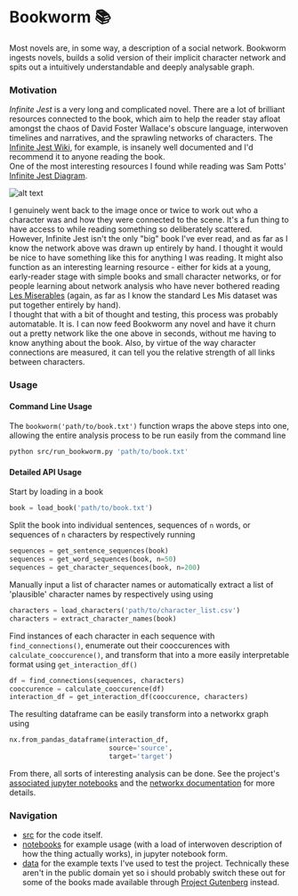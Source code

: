 # Bookworm :books:
Most novels are, in some way, a description of a social network. Bookworm ingests novels, builds a solid version of their implicit character network and spits out a intuitively understandable and deeply analysable graph.

### Motivation
_Infinite Jest_ is a very long and complicated novel. There are a lot of brilliant resources connected to the book, which aim to help the reader stay afloat amongst the chaos of David Foster Wallace's obscure language, interwoven timelines and narratives, and the sprawling networks of characters. The [Infinite Jest Wiki](http://infinitejest.wallacewiki.com/david-foster-wallace/index.php?title=Infinite_Jest_Page_by_Page), for example, is insanely well documented and I'd recommend it to anyone reading the book.  
One of the most interesting resources I found while reading was Sam Potts' [Infinite Jest Diagram](http://www.sampottsinc.com/ij/).  

![alt text](https://a.fastcompany.net/upload/IJ_Diagram-Huge-A.jpg "IJmap")

I genuinely went back to the image once or twice to work out who a character was and how they were connected to the scene. It's a fun thing to have access to while reading something so deliberately scattered.  
However, Infinite Jest isn't the only "big" book I've ever read, and as far as I know the network above was drawn up entirely by hand. I thought it would be nice to have something like this for anything I was reading. It might also function as an interesting learning resource - either for kids at a young, early-reader stage with simple books and small character networks, or for people learning about network analysis who have never bothered reading [Les Miserables](https://bl.ocks.org/mbostock/4062045) (again, as far as I know the standard Les Mis dataset was put together entirely by hand).  
I thought that with a bit of thought and testing, this process was probably automatable. It is. I can now feed Bookworm any novel and have it churn out a pretty network like the one above in seconds, without me having to know anything about the book. Also, by virtue of the way character connections are measured, it can tell you the relative strength of all links between characters.

### Usage
#### Command Line Usage
The `bookworm('path/to/book.txt')` function wraps the above steps into one, allowing the entire analysis process to be run easily from the command line
```bash
python src/run_bookworm.py 'path/to/book.txt'
```

#### Detailed API Usage
Start by loading in a book
```python
book = load_book('path/to/book.txt')
```
Split the book into individual sentences, sequences of `n` words, or sequences of `n` characters by respectively running
```python
sequences = get_sentence_sequences(book)
sequences = get_word_sequences(book, n=50)
sequences = get_character_sequences(book, n=200)
```
Manually input a list of character names or automatically extract a list of 'plausible' character names by respectively using
 using
```python
characters = load_characters('path/to/character_list.csv')
characters = extract_character_names(book)
```
Find instances of each character in each sequence with `find_connections()`, enumerate out their cooccurences with `calculate_cooccurence()`, and transform that into a more easily interpretable format using `get_interaction_df()`
```python
df = find_connections(sequences, characters)
cooccurence = calculate_cooccurence(df)
interaction_df = get_interaction_df(cooccurence, characters)
```
The resulting dataframe can be easily transform into a networkx graph using
```python
nx.from_pandas_dataframe(interaction_df,
                         source='source',
                         target='target')
```
From there, all sorts of interesting analysis can be done. See the project's [associated jupyter notebooks](notebooks) and the [networkx documentation](https://networkx.github.io/documentation/stable/index.html) for more details.

### Navigation
- [src](src) for the code itself.
- [notebooks](notebooks) for example usage (with a load of interwoven description of how the thing actually works), in jupyter notebook form.
- [data](data) for the example texts I've used to test the project. Technically these aren't in the public domain yet so i should probably switch these out for some of the books made available through [Project Gutenberg](https://www.gutenberg.org/browse/scores/top#books-last30) instead.

